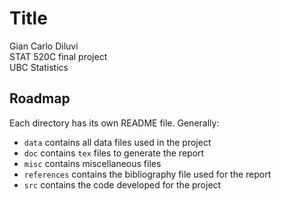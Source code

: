 # Title
Gian Carlo Diluvi \
STAT 520C final project \
UBC Statistics


## Roadmap
Each directory has its own README file. Generally:
- `data` contains all data files used in the project
- `doc` contains `tex` files to generate the report
- `misc` contains miscellaneous files
- `references` contains the bibliography file used for the report
- `src` contains the code developed for the project

